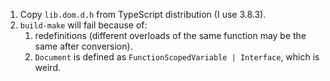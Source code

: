 1. Copy `lib.dom.d.h` from TypeScript distribution (I use 3.8.3).
2. `build-make` will fail because of:
    1. redefinitions (different overloads of the same function may be the same after conversion).
    2. `Document` is defined as `FunctionScopedVariable | Interface`, which is weird.

